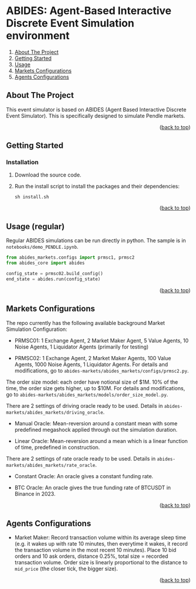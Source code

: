 <div id="top"></div>

# ABIDES: Agent-Based Interactive Discrete Event Simulation environment

<!-- TABLE OF CONTENTS -->
<ol>
  <li>
    <a href="#about-the-project">About The Project</a>
  </li>
  <li>
    <a href="#getting-started">Getting Started</a>
  </li>
  <li>
    <a href="#usage">Usage</a>
  </li>
  <li><a href="#markets-configurations">Markets Configurations</a></li>
  <li><a href="#agent-configurations">Agents Configurations</a></li>
</ol>

<!-- ABOUT THE PROJECT -->
## About The Project

This event simulator is based on ABIDES (Agent Based Interactive Discrete Event Simulator). This is specifically designed to simulate Pendle markets. 

<p align="right">(<a href="#top">back to top</a>)</p>

<!-- GETTING STARTED -->
## Getting Started
### Installation

1. Download the source code.

2. Run the install script to install the packages and their dependencies:

    ```
    sh install.sh
    ```


<p align="right">(<a href="#top">back to top</a>)</p>

<!-- USAGE EXAMPLES -->
## Usage (regular)
Regular ABIDES simulations can be run directly in python. The sample is in `notebooks/demo_PENDLE.ipynb`.

```python
from abides_markets.configs import prmsc1, prmsc2
from abides_core import abides

config_state = prmsc02.build_config()
end_state = abides.run(config_state)
```

<p align="right">(<a href="#top">back to top</a>)</p>

## Markets Configurations

The repo currently has the following available background Market Simulation Configuration:

* PRMSC01: 1 Exchange Agent, 2 Market Maker Agent, 5 Value Agents, 10 Noise Agents, 1 Liquidator Agents (primarily for testing)
 
* PRMSC02: 1 Exchange Agent, 2 Market Maker Agents, 100 Value Agents, 1000 Noise Agents, 1 Liquidator Agents. For details and modifications, go to `abides-markets/abides_markets/configs/prmsc2.py`.

The order size model: each order have notional size of $1M. 10% of the time, the order size gets higher, up to $10M. For details and modifications, go to `abides-markets/abides_markets/models/order_size_model.py`. 

There are 2 settings of driving oracle ready to be used. Details in `abides-markets/abides_markets/driving_oracle`.

* Manual Oracle: Mean-reversion around a constant mean with some predefined megashock applied through out the simulation duration.

* Linear Oracle: Mean-reversion around a mean which is a linear function of time, predefined in construction. 

There are 2 settings of rate oracle ready to be used. Details in `abides-markets/abides_markets/rate_oracle`.

* Constant Oracle: An oracle gives a constant funding rate.

* BTC Oracle: An oracle gives the true funding rate of BTCUSDT in Binance in 2023.
<p align="right">(<a href="#top">back to top</a>)</p>

## Agents Configurations

* Market Maker: Record transaction volume within its average sleep time (e.g. it wakes up with rate 10 minutes, then everytime it wakes, it record the transaction volume in the most recent 10 minutes). Place 10 bid orders and 10 ask orders, distance 0.25%, total size = recorded transaction volume. Order size is linearly proportional to the distance to `mid_price` (the closer tick, the bigger size).  


<p align="right">(<a href="#top">back to top</a>)</p>

